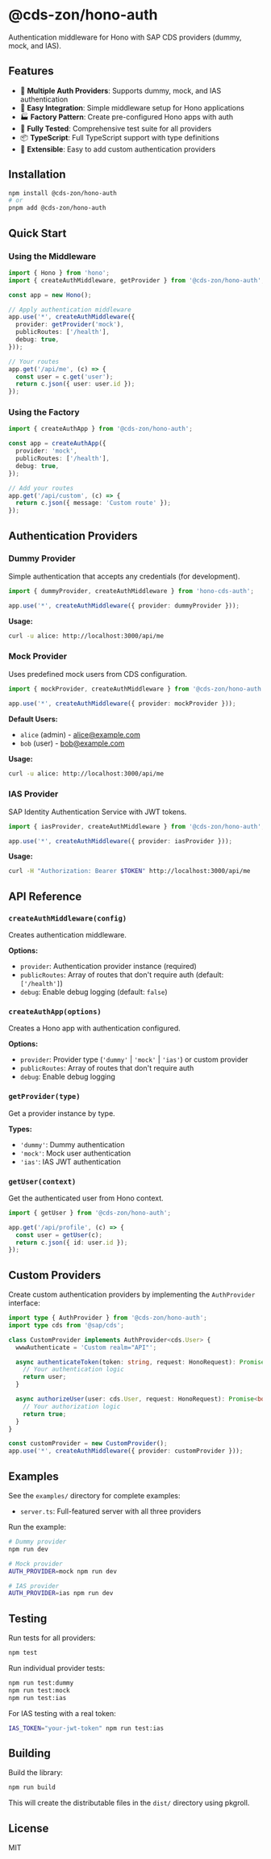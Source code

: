 # @cds-zon/hono-auth

Authentication middleware for Hono with SAP CDS providers (dummy, mock, and IAS).

## Features

- 🔐 **Multiple Auth Providers**: Supports dummy, mock, and IAS authentication
- 🚀 **Easy Integration**: Simple middleware setup for Hono applications
- 🏭 **Factory Pattern**: Create pre-configured Hono apps with auth
- 🧪 **Fully Tested**: Comprehensive test suite for all providers
- 📦 **TypeScript**: Full TypeScript support with type definitions
- 🔧 **Extensible**: Easy to add custom authentication providers

## Installation

```bash
npm install @cds-zon/hono-auth
# or
pnpm add @cds-zon/hono-auth
```

## Quick Start

### Using the Middleware

```typescript
import { Hono } from 'hono';
import { createAuthMiddleware, getProvider } from '@cds-zon/hono-auth';

const app = new Hono();

// Apply authentication middleware
app.use('*', createAuthMiddleware({
  provider: getProvider('mock'),
  publicRoutes: ['/health'],
  debug: true,
}));

// Your routes
app.get('/api/me', (c) => {
  const user = c.get('user');
  return c.json({ user: user.id });
});
```

### Using the Factory

```typescript
import { createAuthApp } from '@cds-zon/hono-auth';

const app = createAuthApp({
  provider: 'mock',
  publicRoutes: ['/health'],
  debug: true,
});

// Add your routes
app.get('/api/custom', (c) => {
  return c.json({ message: 'Custom route' });
});
```

## Authentication Providers

### Dummy Provider

Simple authentication that accepts any credentials (for development).

```typescript
import { dummyProvider, createAuthMiddleware } from 'hono-cds-auth';

app.use('*', createAuthMiddleware({ provider: dummyProvider }));
```

**Usage:**
```bash
curl -u alice: http://localhost:3000/api/me
```

### Mock Provider

Uses predefined mock users from CDS configuration.

```typescript
import { mockProvider, createAuthMiddleware } from '@cds-zon/hono-auth';

app.use('*', createAuthMiddleware({ provider: mockProvider }));
```

**Default Users:**
- `alice` (admin) - alice@example.com
- `bob` (user) - bob@example.com

**Usage:**
```bash
curl -u alice: http://localhost:3000/api/me
```

### IAS Provider

SAP Identity Authentication Service with JWT tokens.

```typescript
import { iasProvider, createAuthMiddleware } from '@cds-zon/hono-auth';

app.use('*', createAuthMiddleware({ provider: iasProvider }));
```

**Usage:**
```bash
curl -H "Authorization: Bearer $TOKEN" http://localhost:3000/api/me
```

## API Reference

### `createAuthMiddleware(config)`

Creates authentication middleware.

**Options:**
- `provider`: Authentication provider instance (required)
- `publicRoutes`: Array of routes that don't require auth (default: `['/health']`)
- `debug`: Enable debug logging (default: `false`)

### `createAuthApp(options)`

Creates a Hono app with authentication configured.

**Options:**
- `provider`: Provider type (`'dummy'` | `'mock'` | `'ias'`) or custom provider
- `publicRoutes`: Array of routes that don't require auth
- `debug`: Enable debug logging

### `getProvider(type)`

Get a provider instance by type.

**Types:**
- `'dummy'`: Dummy authentication
- `'mock'`: Mock user authentication
- `'ias'`: IAS JWT authentication

### `getUser(context)`

Get the authenticated user from Hono context.

```typescript
import { getUser } from '@cds-zon/hono-auth';

app.get('/api/profile', (c) => {
  const user = getUser(c);
  return c.json({ id: user.id });
});
```

## Custom Providers

Create custom authentication providers by implementing the `AuthProvider` interface:

```typescript
import type { AuthProvider } from '@cds-zon/hono-auth';
import type cds from '@sap/cds';

class CustomProvider implements AuthProvider<cds.User> {
  wwwAuthenticate = 'Custom realm="API"';

  async authenticateToken(token: string, request: HonoRequest): Promise<cds.User | null> {
    // Your authentication logic
    return user;
  }

  async authorizeUser(user: cds.User, request: HonoRequest): Promise<boolean> {
    // Your authorization logic
    return true;
  }
}

const customProvider = new CustomProvider();
app.use('*', createAuthMiddleware({ provider: customProvider }));
```

## Examples

See the `examples/` directory for complete examples:

- `server.ts`: Full-featured server with all three providers

Run the example:

```bash
# Dummy provider
npm run dev

# Mock provider
AUTH_PROVIDER=mock npm run dev

# IAS provider
AUTH_PROVIDER=ias npm run dev
```

## Testing

Run tests for all providers:

```bash
npm test
```

Run individual provider tests:

```bash
npm run test:dummy
npm run test:mock
npm run test:ias
```

For IAS testing with a real token:

```bash
IAS_TOKEN="your-jwt-token" npm run test:ias
```

## Building

Build the library:

```bash
npm run build
```

This will create the distributable files in the `dist/` directory using pkgroll.

## License

MIT
